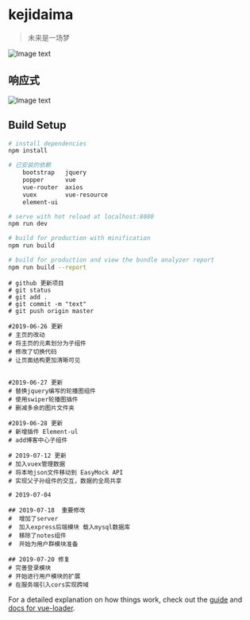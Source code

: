 # kejidaima

> 未来是一场梦

![Image text](https://github.com/dengxiuxin/VueProjects/blob/master/static/img/kejidiama.png)
## 响应式
![Image text](https://github.com/dengxiuxin/VueProjects/blob/master/static/img/kejidaimape.png)
## Build Setup

``` bash
# install dependencies
npm install

# 已安装的依赖
	bootstrap	jquery
	popper		vue
	vue-router	axios
	vuex		vue-resource
	element-ui

# serve with hot reload at localhost:8080
npm run dev

# build for production with minification
npm run build

# build for production and view the bundle analyzer report
npm run build --report
```

```
# github 更新项目
# git status
# git add .
# git commit -m "text"
# git push origin master
```

```
#2019-06-26 更新
# 主页的改动
# 将主页的元素划分为子组件
# 修改了切换代码
# 让页面结构更加清晰可见


```

```
#2019-06-27 更新
# 替换jquery编写的轮播图组件
# 使用swiper轮播图插件
# 删减多余的图片文件夹
```

```
#2019-06-28 更新
# 新增插件 Element-ul
# add博客中心子组件
```

```
# 2019-07-12 更新
# 加入vuex管理数据
# 将本地json文件移动到 EasyMock API
# 实现父子孙组件的交互，数据的全局共享
```

```
# 2019-07-04

```

```
## 2019-07-18  重要修改
#  增加了server
#  加入express后端模块 载入mysql数据库
#  移除了notes组件
#  开始为用户群模块准备
```

```
## 2019-07-20 修复
# 完善登录模块
# 开始进行用户模块的扩展
# 在服务端引入cors实现跨域
```
For a detailed explanation on how things work, check out the [guide](http://vuejs-templates.github.io/webpack/) and [docs for vue-loader](http://vuejs.github.io/vue-loader).

